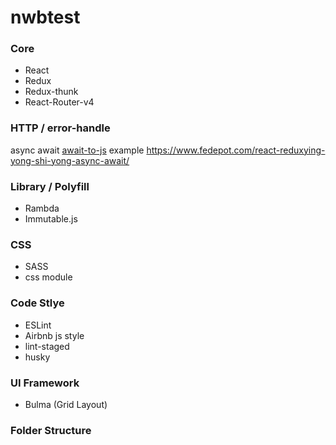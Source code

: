 # nwbtest

### Core
- React
- Redux
- Redux-thunk
- React-Router-v4

### HTTP / error-handle
async await
[await-to-js](http://blog.grossman.io/how-to-write-async-await-without-try-catch-blocks-in-javascript/)
example https://www.fedepot.com/react-reduxying-yong-shi-yong-async-await/

### Library / Polyfill
- Rambda
- Immutable.js

### CSS
- SASS
- css module

### Code Stlye
- ESLint
- Airbnb js style
- lint-staged
- husky

### UI Framework
- Bulma (Grid Layout)

### Folder Structure




